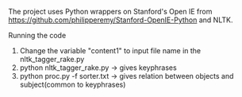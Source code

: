 The project uses Python wrappers on Stanford's Open IE from https://github.com/philipperemy/Stanford-OpenIE-Python and NLTK.

Running the code
  
  1) Change the variable "content1" to input file name in the nltk_tagger_rake.py 
  2) python nltk_tagger_rake.py -> gives keyphrases
  3) python proc.py -f sorter.txt -> gives relation between objects and subject(common to keyphrases)
  
  
  
